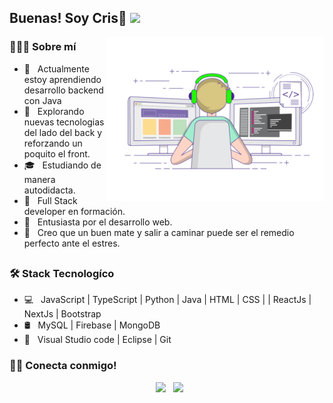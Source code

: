 
        
<h2> Buenas! Soy Cris🧉 <img src="https://github.com/souvikguria98/souvikguria98/blob/master/Hi.gif" width="25"></h2>
<img align="right" alt="GIF" src="https://raw.githubusercontent.com/devSouvik/devSouvik/master/gif3.gif" width="350"/>

<h3> 👨🏻‍💻 Sobre mí </h3>

- 🔭 &nbsp; Actualmente estoy aprendiendo desarrollo backend con Java
- 🤔 &nbsp; Explorando nuevas tecnologias del lado del back y reforzando un poquito el front.
- 🎓 &nbsp; Estudiando de manera autodidacta.
- 💼 &nbsp; Full Stack developer en formación.
- 🌱 &nbsp; Entusiasta por el desarrollo web.
- 🧉 &nbsp; Creo que un buen mate y salir a caminar puede ser el remedio perfecto ante el estres. 

## <h3>🛠 Stack Tecnologíco</h3>

- 💻 &nbsp; JavaScript | TypeScript | Python | Java | HTML | CSS | | ReactJs | NextJs | Bootstrap
- 🛢 &nbsp; MySQL | Firebase | MongoDB
- 🔧 &nbsp; Visual Studio code | Eclipse | Git


<h3> 🤝🏻 Conecta conmigo! </h3>

<p align="center">
&nbsp; <a href="https://www.linkedin.com/in/cristian-sigel-3b9573211" target="_blank" rel="noopener noreferrer"><img src="https://img.icons8.com/plasticine/100/000000/linkedin.png" width="50" /></a>
&nbsp; <a href="https://zotelsigel@gmail.com" target="_blank" rel="noopener noreferrer"><img src="https://img.icons8.com/plasticine/100/000000/gmail.png"  width="50" /></a>
</p>

